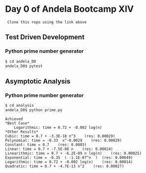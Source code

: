 # Day 0 of Andela Bootcamp XIV
     Clone this repo using the link above
## Test Driven Development
### Python prime number generator

```bash
$ cd andela_D0
andela_D0$ pytest
```

## Asymptotic Analysis
### Python prime number generator

```bash  
$ cd analysis
andela_D0$ python prime.py
```
    Achieved 
    *Best Case*
        Logarithmic: time = 0.72 + -0.002 log(n)
    *Other Results*
    Cubic: time = 0.7 + -3.3E-18 n^3    (res: 0.00029)
    Polynomial: time = -0.33  x^-0.0029    (res: 0.00029)
    Constant: time = 0.7    (res: 0.0003)
    Linear: time = 0.7 + -7.5E-08 n    (res: 0.00024)
    Linearithmic: time = 0.7 + -6.2E-09 n log(n)    (res: 0.00025)
    Exponential: time = -0.35  ( -1.1E-07^n  )  (res: 0.00049)
    Logarithmic: time = 0.72 + -0.002 log(n)    (res: 0.00014)
    Quadratic: time = 0.7 + -4.7E-13 n^2    (res: 0.00027)

